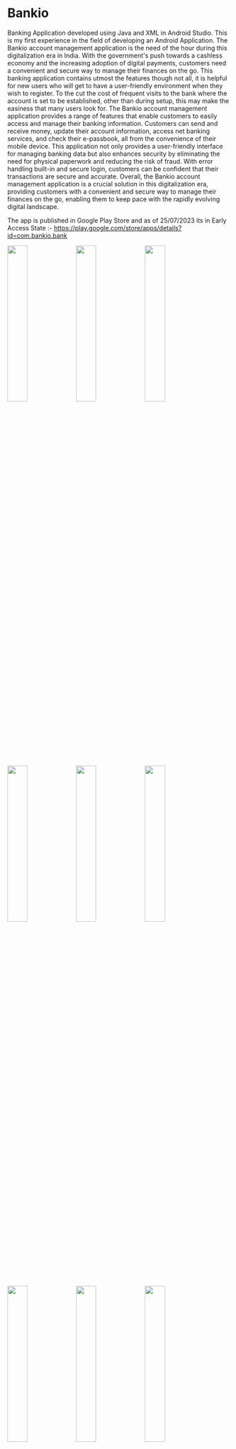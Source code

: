 # Bankio
Banking Application developed using Java and XML in Android Studio. This is my first experience in the field of developing an Android Application. The Bankio account management application is the need of the hour during this digitalization era in India. With the government's push towards a cashless economy and the increasing adoption of digital payments, customers need a convenient and secure way to manage their finances on the go. This banking application contains utmost the features though not all, it is helpful for new users who will get to have a user-friendly environment when they wish to register. To the cut the cost of frequent visits to the bank where the account is set to be established, other than during setup, this may make the easiness that many users look for. The Bankio account management application provides a range of features that enable customers to easily access and manage their banking information. Customers can send and receive money, update their account information, access net banking services, and check their e-passbook, all from the convenience of their mobile device. 
This application not only provides a user-friendly interface for managing banking data but also enhances security by eliminating the need for physical paperwork and reducing the risk of fraud. With error handling built-in and secure login, customers can be confident that their transactions are secure and accurate. 
Overall, the Bankio account management application is a crucial solution in this digitalization era, providing customers with a convenient and secure way to manage their finances on the go, enabling them to keep pace with the rapidly evolving digital landscape.

The app is published in Google Play Store and as of 25/07/2023 its in Early Access State :- https://play.google.com/store/apps/details?id=com.bankio.bank


<img src="https://github.com/ashy06/Bankio/assets/91536260/a41ec389-eb6c-4aa3-9017-f910950c14c3.png" width=30% height=30%>
<img src="https://github.com/ashy06/Bankio/assets/91536260/6b9ee36d-81e8-44cc-954b-a7e70af971a7.png" width=30% height=30%>
<img src="https://github.com/ashy06/Bankio/assets/91536260/f7482989-83a6-46a4-9f62-33004e7dc959.png" width=30% height=30%>
<img src="https://github.com/ashy06/Bankio/assets/91536260/784a89b9-5166-4096-a7d0-ddaabaef3129.png" width=30% height=30%>
<img src="https://github.com/ashy06/Bankio/assets/91536260/7101a00d-97e8-4425-905a-8a90b4d89688.png" width=30% height=30%>
<img src="https://github.com/ashy06/Bankio/assets/91536260/2a89d018-9cb2-4e70-8ffe-e43d061ca9c9.png" width=30% height=30%>
<img src="https://github.com/ashy06/Bankio/assets/91536260/7da231c9-7947-474b-ae79-befcc5f8f2ee.png" width=30% height=30%>
<img src="https://github.com/ashy06/Bankio/assets/91536260/12e0c30e-881d-4d81-89c7-271cfc7e064a.png" width=30% height=30%>
<img src="https://github.com/ashy06/Bankio/assets/91536260/33b53c9d-03c7-4280-a9f9-ac8f2b08375e.png" width=30% height=30%>
<img src="https://github.com/ashy06/Bankio/assets/91536260/19b43b6b-f4f2-4b06-8cb6-2cd0458ef590.png" width=30% height=30%>
<img src="https://github.com/ashy06/Bankio/assets/91536260/5e28dea3-7f98-4d3e-9518-61ce02cf968e.png" width=30% height=30%>
<img src="https://github.com/ashy06/Bankio/assets/91536260/7b6f90a9-6972-4f13-91af-2ba1f83efb90.png" width=30% height=30%>
<img src="https://github.com/ashy06/Bankio/assets/91536260/34089bea-5b9f-416c-bc9e-15bf6c13005d.png" width=30% height=30%>
<img src="https://github.com/ashy06/Bankio/assets/91536260/136cc75d-0632-4177-94c1-fe4320b257d3.png" width=30% height=30%>
<img src="https://github.com/ashy06/Bankio/assets/91536260/83756439-f809-4825-9bad-0fc3fb8e1c08.png" width=80% height=80%>

